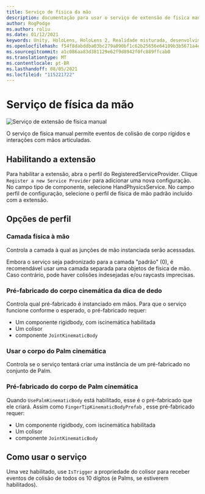 ```yaml
---
title: Serviço de física da mão
description: documentação para usar o serviço de extensão de física manual no MRTK
author: RogPodge
ms.author: roliu
ms.date: 01/12/2021
keywords: Unity, HoloLens, HoloLens 2, Realidade misturada, desenvolvimento, MRTK,
ms.openlocfilehash: f54f8dabddba03bc279a090bf1c62b25656e64109b3b5671a4ed50d070445f14
ms.sourcegitcommit: a1c086aa83d381129e62f9d8942f0fc889ffcab0
ms.translationtype: MT
ms.contentlocale: pt-BR
ms.lasthandoff: 08/05/2021
ms.locfileid: "115221722"
---
```

# <a name="hand-physics-service"></a>Serviço de física da mão

![Serviço de extensão de física manual](../images/hand-physics/MRTK_UX_HandPhysics_Main.jpg)

O serviço de física manual permite eventos de colisão de corpo rígidos e interações com mãos articuladas.

## <a name="enabling-the-extension"></a>Habilitando a extensão

Para habilitar a extensão, abra o perfil do RegisteredServiceProvider. Clique `Register a new Service Provider` para adicionar uma nova configuração. No campo tipo de componente, selecione HandPhysicsService. No campo perfil de configuração, selecione o perfil de física de mão padrão incluído com a extensão.

## <a name="profile-options"></a>Opções de perfil

### <a name="hand-physics-layer"></a>Camada física à mão

Controla a camada à qual as junções de mão instanciada serão acessadas.

Embora o serviço seja padronizado para a camada "padrão" (0), é recomendável usar uma camada separada para objetos de física de mão. Caso contrário, pode haver colisões indesejadas e/ou raycasts imprecisas.

### <a name="finger-tip-kinematic-body-prefab"></a>Pré-fabricado do corpo cinemática da dica de dedo

Controla qual pré-fabricado é instanciado em mãos. Para que o serviço funcione conforme o esperado, o pré-fabricado requer:

- Um componente rigidbody, com iscinemática habilitada
- Um colisor
- componente `JointKinematicBody`

### <a name="use-palm-kinematic-body"></a>Usar o corpo do Palm cinemática

Controla se o serviço tentará criar uma instância de um pré-fabricado no conjunto de Palm.

### <a name="palm-kinematic-body-prefab"></a>Pré-fabricado do corpo de Palm cinemática

Quando `UsePalmKinematicBody` está habilitado, esse é o pré-fabricado que ele criará. Assim como `FingerTipKinematicBodyPrefab` , esse pré-fabricado requer:

- Um componente rigidbody, com iscinemática habilitada
- Um colisor
- componente `JointKinematicBody`

## <a name="how-to-use-the-service"></a>Como usar o serviço

Uma vez habilitado, use `IsTrigger` a propriedade do colisor para receber eventos de colisão de todos os 10 dígitos (e Palms, se estiverem habilitados).
